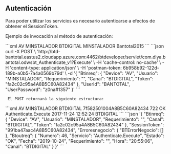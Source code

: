 ## Autenticación

Para poder utilizar los servicios es necesario autenticarse a efectos de obtener el SessionToken.

Ejemplo de invocación al método de autenticación:

<code-group>
<code-block title="XML" active>
```xml
<soapenv:Envelope xmlns:soapenv="http://schemas.xmlsoap.org/soap/envelope/" xmlns:bts="http://uy.com.dlya.bantotal/BTSOA/">
   <soapenv:Header/>
   <soapenv:Body>
      <bts:Authenticate.Execute>
         <bts:Btinreq>
            <bts:Device>AV</bts:Device>
            <bts:Usuario>MINSTALADOR</bts:Usuario>
            <bts:Requerimiento></bts:Requerimiento>
            <bts:Canal>BTDIGITAL</bts:Canal>
            <bts:Token></bts:Token>
         </bts:Btinreq>
         <bts:UserId>MINSTALADOR</bts:UserId>
         <bts:UserPassword>Bantotal2015</bts:UserPassword>
      </bts:Authenticate.Execute>
   </soapenv:Body>
</soapenv:Envelope>
```
</code-block>

<code-block title="JSON">
```json
curl -X POST \
  'http://btd-bantotal.eastus2.cloudapp.azure.com:4462/btdeveloper/servlet/com.dlya.bantotal.odwsbt_Authenticate_v1?Execute' \
  -H 'cache-control: no-cache' \
  -H 'content-type: application/json' \
  -H 'postman-token: 6b958b92-122d-189b-a0b5-7a4a0569b79d' \
  -d '{
	"Btinreq": {
		"Device": "AV",
		"Usuario": "MINSTALADOR",
		"Requerimiento": "",
		"Canal": "BTDIGITAL",
		"Token": "fa2c02c95a4A8B5C60A82434"
	},
	"UserId": "BANTOTAL",
    "UserPassword": "z0na#1357"
}'
```
</code-block>
</code-group>

     El POST retornará la siguiente estructura:

<code-group>
<code-block title="XML" active>
```xml
<SOAP-ENV:Envelope xmlns:SOAP-ENV="http://schemas.xmlsoap.org/soap/envelope/" xmlns:xsd="http://www.w3.org/2001/XMLSchema" xmlns:SOAP-ENC="http://schemas.xmlsoap.org/soap/encoding/" xmlns:xsi="http://www.w3.org/2001/XMLSchema-instance">
   <SOAP-ENV:Body>
      <Authenticate.ExecuteResponse xmlns="http://uy.com.dlya.bantotal/BTSOA/">
         <Btinreq>
            <Device>AV</Device>
            <Usuario>MINSTALADOR</Usuario>
            <Requerimiento/>
            <Canal>BTDIGITAL</Canal>
            <Token/>
         </Btinreq>
         <SessionToken>7f582501004A8B5C60A82434</SessionToken>
         <Erroresnegocio></Erroresnegocio>
         <Btoutreq>
            <Numero>722</Numero>
            <Estado>OK</Estado>
            <Servicio>Authenticate.Execute</Servicio>
            <Fecha>2017-11-24</Fecha>
            <Requerimiento/>
            <Hora>12:52:24</Hora>
            <Canal>BTDIGITAL</Canal>
         </Btoutreq>
      </Authenticate.ExecuteResponse>
   </SOAP-ENV:Body>
</SOAP-ENV:Envelope>
```
</code-block>

<code-block title="JSON">
```json
'{
	"Btinreq": {
		"Device": "AV",
		"Usuario": "MINSTALADOR",
		"Requerimiento": "",
		"Canal": "BTDIGITAL",
		"Token": "fa2c02c95a4A8B5C60A82434"
	},
    "SessionToken": "991ba47aac4A8B5C60A82434",
    "Erroresnegocio": {
        "BTErrorNegocio": []
    },
    "Btoutreq": {
        "Numero": 46,
        "Servicio": "Authenticate.Execute",
        "Estado": "OK",
        "Fecha": "2019-10-24",
        "Requerimiento": "",
        "Hora": "20:55:06",
        "Canal": "BTDIGITAL"
    }
}'
```
</code-block>
</code-group>
